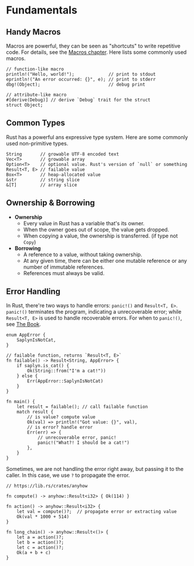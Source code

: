 # Fundamentals

## Handy Macros

Macros are powerful, they can be seen as "shortcuts" to write repetitive code.
For details, see the [Macros chapter](macros.md). Here lists some commonly used
macros.

```rust,noplayground
// function-like macro
println!("Hello, world!");             // print to stdout
eprintln!("An error occurred: {}", e); // print to stderr
dbg!(Object);                          // debug print

// attribute-like macro
#[derive(Debug)] // derive `Debug` trait for the struct
struct Object;
```

## Common Types

Rust has a powerful ans expressive type system. Here are some commonly used
non-primitive types.

```rust,noplayground
String       // growable UTF-8 encoded text
Vec<T>       // growable array
Option<T>    // optional value. Rust's version of `null` or something
Result<T, E> // failable value
Box<T>       // heap-allocated value
&str         // string slice
&[T]         // array slice
```

## Ownership & Borrowing

- **Ownership**
  - Every value in Rust has a variable that's its owner.
  - When the owner goes out of scope, the value gets dropped.
  - When copying a value, the ownership is transferred. (if type not `Copy`)
- **Borrowing**
  - A reference to a value, without taking ownership.
  - At any given time, there can be either one mutable reference or any number of immutable references.
  - References must always be valid.

## Error Handling

In Rust, there're two ways to handle errors: `panic!()` and `Result<T, E>`.
`panic!()` terminates the program, indicating a unrecoverable error; while
`Result<T, E>` is used to handle recoverable errors. For when to `panic!()`,
see [The Book](https://doc.rust-lang.org/book/ch09-03-to-panic-or-not-to-panic.html).

```rust,noplayground
enum AppError {
    SaplynIsNotCat,
}

// failable function, returns `Result<T, E>`
fn failable() -> Result<String, AppError> {
    if saplyn.is_cat() {
        Ok(String::from("I'm a cat!"))
    } else {
        Err(AppError::SaplynIsNotCat)
    }
}

fn main() {
    let result = failable(); // call failable function
    match result {
        // is value? compute value
        Ok(val) => println!("Got value: {}", val),
        // is error? handle error
        Err(err) => {
            // unrecoverable error, panic!
            panic!("What?! I should be a cat!")
        },
    }
}
```

Sometimes, we are not handling the error right away, but passing it to the
caller. In this case, we use `?` to propagate the error.

```rust,noplayground
// https://lib.rs/crates/anyhow

fn compute() -> anyhow::Result<i32> { Ok(114) }

fn action() -> anyhow::Result<i32> {
    let val = compute()?;  // propagate error or extracting value
    Ok(val * 1000 + 514)
}

fn long_chain() -> anyhow::Result<()> {
    let a = action()?;
    let b = action()?;
    let c = action()?;
    Ok(a + b + c)
}
```
